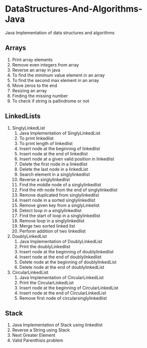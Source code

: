 ﻿# DataStructures-And-Algorithms-Java
Java Implementation of data structures and algorithms
## Arrays
1. Print array elements
2. Remove even integers from array
3. Reverse an array in java
4. To find the minimum value element in an array
5. To find the second max element in an array
6. Move zeros to the end
7. Resizing an array
8. Finding the missing number
9. To check if string is pallindrome or not

## LinkedLists
1. SinglyLinkedList
    1. Java Implementation of SinglyLinkedList
    2. To print linkedlist
    3. To print length of linkedlist
    4. Insert node at the beginning of linkedlist
    5. Insert node at the end of linkedlist
    6. Insert node at a given valid position in linkedlist
    7. Delete the first node in a linkedlist
    8. Delete the last node in a linkedList
    9. Search element in a singlylinkedlist
    10. Reverse a singlylinkedlist
    11. Find the middle node of a singlylinkedlist
    12. Find the nth node from the end of singlylinkedlist
    13. Remove duplicated from singlylinkedlist
    14. Insert node in a sorted singlylinkedlist
    15. Remove given key from a singlyLinkelist
    16. Detect loop in a singlylinkedlist
    17. Find the start of loop in a singlylinkedlist
    18. Remove loop in a singlylinkedlist
    19. Merge two sorted linked list
    20. Perform addition of two linkedlist
2. DoublyLinkedList
    1. Java Implementation of DoublyLinkedList
    2. Print the doublyLinkedlist
    3. Insert node at the beginning of doublylinkedlist
    4. Insert node at the end of doublylinkedlist
    5. Delete node at the beginning of doublylinkedList
    6. Delete node at the end of doublylinkedList
2. CircularLinkedList
    1. Java Implementation of CircularLinkedList
    2. Print the CircularLinkedList
    3. Insert node at the beginning of CircularLinkedList
    4. Insert node at the end of CircularLinkedList
    5. Remove first node of circularsinglylinkedlist


## Stack
1. Java Implementation of Stack using linkedlist
2. Reverse a String using Stack
3. Next Greater Element
4. Valid Parenthisis problem
